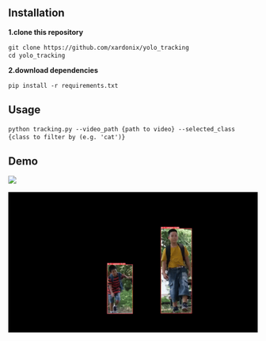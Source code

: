 ## Installation

**1.clone this repository**

```
git clone https://github.com/xardonix/yolo_tracking
cd yolo_tracking
```
**2.download dependencies**

```
pip install -r requirements.txt
```

## Usage

```
python tracking.py --video_path {path to video} --selected_class {class to filter by (e.g. 'cat')}
```

## Demo

![](media/demo1.gif)

![](media/demo2.gif)

